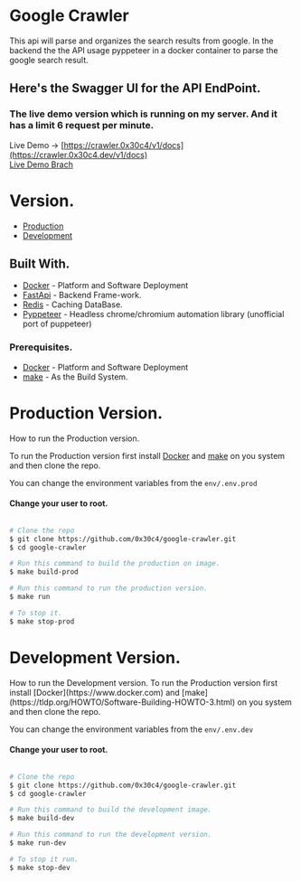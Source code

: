 # Google Crawler
This api will parse and organizes the search results from google. In the backend the the API usage pyppeteer in a docker container to parse the google search result.<br>

## Here's the Swagger UI for the API EndPoint.
### The live demo version which is running on my server. And it has a limit 6 request per minute.
Live Demo -> [https://crawler.0x30c4/v1/docs](https://crawler.0x30c4.dev/v1/docs) <br>
[Live Demo Brach](https://github.com/0x30c4/google-crawler/tree/prod-version/demo-on-coco)


# Version.
* [Production](#prod_ver)
* [Development](#dev_ver) 

## Built With.
* [Docker](https://www.docker.com) - Platform and Software Deployment
* [FastApi](https://fastapi.tiangolo.com/) - Backend Frame-work.
* [Redis](https://fastapi.tiangolo.com/) - Caching DataBase.
* [Pyppeteer](https://github.com/pyppeteer/pyppeteer) -  Headless chrome/chromium automation library (unofficial port of puppeteer) 

### Prerequisites. 
* [Docker](https://www.docker.com) - Platform and Software Deployment
* [make](https://tldp.org/HOWTO/Software-Building-HOWTO-3.html) - As the Build System.
	
# Production Version.
<a name="prod_ver">
How to run the Production version.
</a>

To run the Production version first install [Docker](https://www.docker.com) and [make](https://tldp.org/HOWTO/Software-Building-HOWTO-3.html)
on you system and then clone the repo.

You can change the environment variables from the <code>env/.env.prod</code>
#### Change your user to root.

```bash

# Clone the repo
$ git clone https://github.com/0x30c4/google-crawler.git
$ cd google-crawler

# Run this command to build the production on image.
$ make build-prod

# Run this command to run the production version.
$ make run

# To stop it.
$ make stop-prod
```

# Development Version.
<a name="dev_ver">
How to run the Development version.
</a>
To run the Production version first install [Docker](https://www.docker.com) and [make](https://tldp.org/HOWTO/Software-Building-HOWTO-3.html)
on you system and then clone the repo.

You can change the environment variables from the <code>env/.env.dev</code>
#### Change your user to root.

```bash

# Clone the repo
$ git clone https://github.com/0x30c4/google-crawler.git
$ cd google-crawler

# Run this command to build the development image.
$ make build-dev

# Run this command to run the development version.
$ make run-dev

# To stop it run.
$ make stop-dev
```
